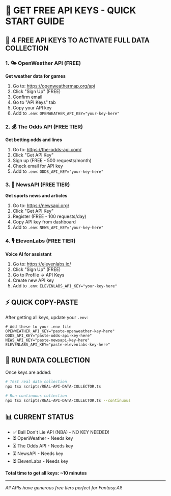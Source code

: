 # 🔑 GET FREE API KEYS - QUICK START GUIDE

## 🚀 4 FREE API KEYS TO ACTIVATE FULL DATA COLLECTION

### 1. 🌤️ OpenWeather API (FREE)
**Get weather data for games**
1. Go to: https://openweathermap.org/api
2. Click "Sign Up" (FREE)
3. Confirm email
4. Go to "API Keys" tab
5. Copy your API key
6. Add to `.env`: `OPENWEATHER_API_KEY="your-key-here"`

### 2. 💰 The Odds API (FREE TIER)
**Get betting odds and lines**
1. Go to: https://the-odds-api.com/
2. Click "Get API Key" 
3. Sign up (FREE - 500 requests/month)
4. Check email for API key
5. Add to `.env`: `ODDS_API_KEY="your-key-here"`

### 3. 📰 NewsAPI (FREE TIER)
**Get sports news and articles**
1. Go to: https://newsapi.org/
2. Click "Get API Key"
3. Register (FREE - 100 requests/day)
4. Copy API key from dashboard
5. Add to `.env`: `NEWS_API_KEY="your-key-here"`

### 4. 🎙️ ElevenLabs (FREE TIER)
**Voice AI for assistant**
1. Go to: https://elevenlabs.io/
2. Click "Sign Up" (FREE)
3. Go to Profile → API Keys
4. Create new API key
5. Add to `.env`: `ELEVENLABS_API_KEY="your-key-here"`

## ⚡ QUICK COPY-PASTE

After getting all keys, update your `.env`:

```env
# Add these to your .env file
OPENWEATHER_API_KEY="paste-openweather-key-here"
ODDS_API_KEY="paste-odds-api-key-here"
NEWS_API_KEY="paste-newsapi-key-here"
ELEVENLABS_API_KEY="paste-elevenlabs-key-here"
```

## 🏃 RUN DATA COLLECTION

Once keys are added:

```bash
# Test real data collection
npx tsx scripts/REAL-API-DATA-COLLECTOR.ts

# Run continuous collection
npx tsx scripts/REAL-API-DATA-COLLECTOR.ts --continuous
```

## 📊 CURRENT STATUS
- ✅ Ball Don't Lie API (NBA) - NO KEY NEEDED!
- ⏳ OpenWeather - Needs key
- ⏳ The Odds API - Needs key
- ⏳ NewsAPI - Needs key
- ⏳ ElevenLabs - Needs key

**Total time to get all keys: ~10 minutes**

---
*All APIs have generous free tiers perfect for Fantasy.AI!*